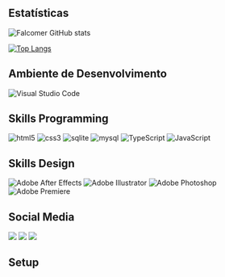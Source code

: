 ## Estatísticas
![Falcomer GitHub stats](https://github-readme-stats.vercel.app/api?username=devfalcomer&show_icons=true&theme=tokyonight)

[![Top Langs](https://github-readme-stats.vercel.app/api/top-langs/?username=devfalcomer)](https://github.com/anuraghazra/github-readme-stats)

## Ambiente de Desenvolvimento
<div>
  <img src="https://img.shields.io/badge/Visual_Studio_Code-0078D4?style=for-the-badge&logo=visual%20studio%20code&logoColor=white" alt="Visual Studio Code">
</div>

## Skills Programming
<div style="display: inline_block">
  <img aling="center" src="https://img.shields.io/badge/HTML-239120?style=for-the-badge&logo=html5&logoColor=white" alt="html5"/>
  <img aling="center" src="https://img.shields.io/badge/CSS-239120?&style=for-the-badge&logo=css3&logoColor=white" alt="css3"/>
  <img aling="center" src="https://img.shields.io/badge/SQLite-07405E?style=for-the-badge&logo=sqlite&logoColor=white" alt="sqlite"/>
  <img aling="center" src="https://img.shields.io/badge/MySQL-00000F?style=for-the-badge&logo=mysql&logoColor=white" alt="mysql"/>
  <img aling="center" src="https://img.shields.io/badge/TypeScript-007ACC?style=for-the-badge&logo=typescript&logoColor=white" alt="TypeScript"/>
  <img aling="center" src="https://img.shields.io/badge/JavaScript-yellow?style=for-the-badge&javascript" alt="JavaScript"/>
</div>

## Skills Design
<div style="display: inline_block">
  <img src="https://img.shields.io/badge/Adobe%20after%20affects-CF96FD?style=for-the-badge&logo=Adobe%20after%20effects&logoColor=393665" alt="Adobe After Effects"/>
  <img src="https://img.shields.io/badge/Adobe%20Illustrator-FF9A00?style=for-the-badge&logo=adobe%20illustrator&logoColor=white" alt="Adobe Illustrator"/>
  <img src="https://img.shields.io/badge/Adobe%20Photoshop-31A8FF?style=for-the-badge&logo=Adobe%20Photoshop&logoColor=black" alt="Adobe Photoshop"/>
  <img src="https://img.shields.io/badge/Adobe%20Premiere%20Pro-9999FF?style=for-the-badge&logo=Adobe%20Premiere%20Pro&logoColor=white" alt="Adobe Premiere"/>
</div>

## Social Media
<a href="https://www.linkedin.com/in/arthur-falcomer-180b8a180/" target="_blank"><img src="https://img.shields.io/badge/-LinkedIn-%230077B5?style=for-the-badge&logo=linkedin&logoColor=white" target="_blank"></a> 
<a href="falcomerart@gmail.com"><img src="https://img.shields.io/badge/-Gmail-%23333?style=for-the-badge&logo=gmail&logoColor=white" target="_blank"></a>
<a href="https://wa.me/+5561982505726"><img src="https://img.shields.io/badge/WhatsApp-25D366?style=for-the-badge&logo=whatsapp&logoColor=white" target="_blank"></a>

## Setup
